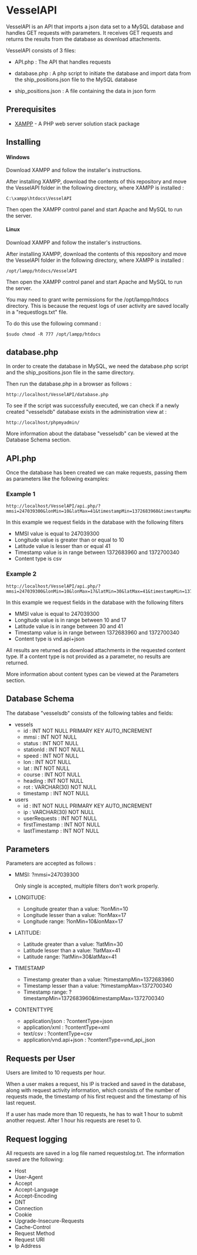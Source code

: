 # VesselAPI

VesselAPI is an API that imports a json data set to a MySQL database and handles GET requests with parameters. It receives GET requests and returns the results from the database as download attachments.


VesselAPI consists of 3 files:



* API.php : The API that handles requests

* database.php : A php script to initiate the database and import data from the ship_positions.json file to the MySQL database

* ship_positions.json : A file containing the data in json form



## Prerequisites

* [XAMPP](https://www.apachefriends.org/index.html) - A PHP web server solution stack package


## Installing 

#### Windows

Download XAMPP and follow the installer's instructions.


After installing XAMPP, download the contents of this repository and move the VesselAPI folder in the following directory, where XAMPP is installed :

```
C:\xampp\htdocs\VesselAPI
```

Then open the XAMPP control panel and start Apache and MySQL to run the server.

#### Linux

Download XAMPP and follow the installer's instructions.


After installing XAMPP, download the contents of this repository and move the VesselAPI folder in the following directory, where XAMPP is installed :

```
/opt/lampp/htdocs/VesselAPI
```

Then open the XAMPP control panel and start Apache and MySQL to run the server.

You may need to grant write permissions for the /opt/lampp/htdocs directory. This is because the request logs of user activity are saved locally in a "requestlogs.txt" file.


To do this use the following command :

```
$sudo chmod -R 777 /opt/lampp/htdocs
```

## database.php


In order to create the database in MySQL, we need the database.php script and the ship_positions.json file in the same directory. 


Then run the database.php in a browser as follows :

```
http://localhost/VesselAPI/database.php
```


To see if the script was successfully executed, we can check if a newly created "vesselsdb" database exists in the administration view at :

```
http://localhost/phpmyadmin/
```

More information about the database "vesselsdb" can be viewed at the Database Schema section.


## API.php


Once the database has been created we can make requests, passing them as parameters like the following examples: 


### Example 1

```
http://localhost/VesselAPI/api.php/?mmsi=247039300&lonMin=10&latMax=41&timestampMin=1372683960&timestampMax=1372700340&contentType=csv
```


In this example we request fields in the database with the following filters 

* MMSI value is equal to 247039300
* Longitude value is greater than or equal to 10
* Latitude value is lesser than or equal 41
* Timestamp value is in range between 1372683960 and 1372700340
* Content type is csv


### Example 2
```
http://localhost/VesselAPI/api.php/?mmsi=247039300&lonMin=10&lonMax=17&latMin=30&latMax=41&timestampMin=1372683960&timestampMax=1372700340&contentType=vnd_api_json
```


In this example we request fields in the database with the following filters 

* MMSI value is equal to 247039300
* Longitude value is in range between 10 and 17
* Latitude value is in range between 30 and 41
* Timestamp value is in range between 1372683960 and 1372700340
* Content type is vnd.api+json


All results are returned as download attachments in the requested content type. If a content type is not provided as a parameter, no results are returned.


More information about content types can be viewed at the Parameters section.


## Database Schema


The database "vesselsdb" consists of the following tables and fields: 


* vessels
  * id : INT NOT NULL PRIMARY KEY AUTO_INCREMENT
  * mmsi : INT NOT NULL
  * status : INT NOT NULL
  * stationId : INT NOT NULL
  * speed : INT NOT NULL
  * lon : INT NOT NULL
  * lat : INT NOT NULL
  * course : INT NOT NULL
  * heading : INT NOT NULL
  * rot : VARCHAR(30) NOT NULL
  * timestamp : INT NOT NULL
* users
  * id : INT NOT NULL PRIMARY KEY AUTO_INCREMENT
  * ip : VARCHAR(30) NOT NULL
  * userRequests : INT NOT NULL
  * firstTimestamp : INT NOT NULL
  * lastTimestamp : INT NOT NULL


## Parameters


Parameters are accepted as follows :

* MMSI: ?mmsi=247039300 
  
  Only single is accepted, multiple filters don't work properly.

* LONGITUDE:
  * Longitude greater than a value: ?lonMin=10
  * Longitude lesser than a value: ?lonMax=17
  * Longitude range: ?lonMin=10&lonMax=17

* LATITUDE:
  * Latitude greater than a value: ?latMin=30
  * Latitude lesser than a value: ?latMax=41
  * Latitude range: ?latMin=30&latMax=41

* TIMESTAMP
  * Timestamp greater than a value: ?timestampMin=1372683960
  * Timestamp lesser than a value: ?timestampMax=1372700340
  * Timestamp range: ?timestampMin=1372683960&timestampMax=1372700340


* CONTENTTYPE
  * application/json : ?contentType=json
  * application/xml : ?contentType=xml
  * text/csv : ?contentType=csv
  * application/vnd.api+json : ?contentType=vnd_api_json



## Requests per User

Users are limited to 10 requests per hour.

When a user makes a request, his IP is tracked and saved in the database, along with request activity information, which consists of the number of requests made, the timestamp of his first request and the timestamp of his last request.

If a user has made more than 10 requests, he has to wait 1 hour to submit another request. After 1 hour his requests are reset to 0.

## Request logging


All requests are saved in a log file named requestslog.txt. The information saved are the following: 

* Host
* User-Agent
* Accept
* Accept-Language
* Accept-Encoding
* DNT
* Connection
* Cookie
* Upgrade-Insecure-Requests
* Cache-Control
* Request Method
* Request URI
* Ip Address
